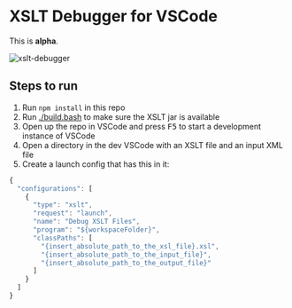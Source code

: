 # XSLT Debugger for VSCode

This is **alpha**.

![xslt-debugger](https://user-images.githubusercontent.com/253202/76785314-383b2b80-6783-11ea-9d49-6e952757c098.gif)


## Steps to run

1. Run `npm install` in this repo
1. Run [./build.bash](./build.bash) to make sure the XSLT jar is available
1. Open up the repo in VSCode and press <kbd>F5</kbd> to start a development instance of VSCode
1. Open a directory in the dev VSCode with an XSLT file and an input XML file
1. Create a launch config that has this in it:

```js
{
  "configurations": [
    {
      "type": "xslt",
      "request": "launch",
      "name": "Debug XSLT Files",
      "program": "${workspaceFolder}",
      "classPaths": [
        "{insert_absolute_path_to_the_xsl_file}.xsl",
        "{insert_absolute_path_to_the_input_file}",
        "{insert_absolute_path_to_the_output_file}"
      ]
    }
  ]
}


